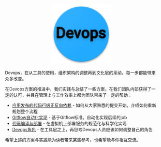 <p align="center">
   <img width="200" src="Devops.png">
</p>

Devops，在从工具的使用，组织架构的调整再到文化层的采纳，每一步都能带来众多改变。

在Devops方案的推进中，我们实践与总结了一些方案，在我们团队内部获得了一定的认可，并且在管理上与工作效率上都为团队带来了一定的帮助：

- [应用发布的代码行级正反向依赖](code_level/README.md) - 如何从大家熟悉的提交开始，介绍如何重新规划整个流程
- [Gitflow自动化实现](gitflow_auto/README.md) - 基于Gitflow标准，自动化实现后续的job
- [代码编译与部署](code_build_ship/README.md) - 在虚拟机上部署服务的规范化与科学化实现
- [Devops角色](only_devops/README.md) - 在工具层之上，再思考Devops人员应该如何调整自己的角色

希望上述的方案与实践能为读者带来某些参考，也希望能与你相互交流。